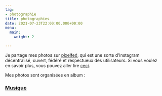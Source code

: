 ```yaml
---
tag:
- photographie
title: photographies
date: 2021-07-23T22:00:00.000+00:00
menu:
  main:
    weight: 2

---
```

Je partage mes photos sur [pixelfed](https://pixelfed.social), qui est une sorte d'Instagram décentralisé, ouvert, fédéré et respectueux des utilisateurs. Si vous voulez en savoir plus, vous pouvez aller lire [ceci](https://pixelfed.social/site/about).

Mes photos sont organisées en album :

### [Musique](https://pixelfed.social/c/332806093870862336)